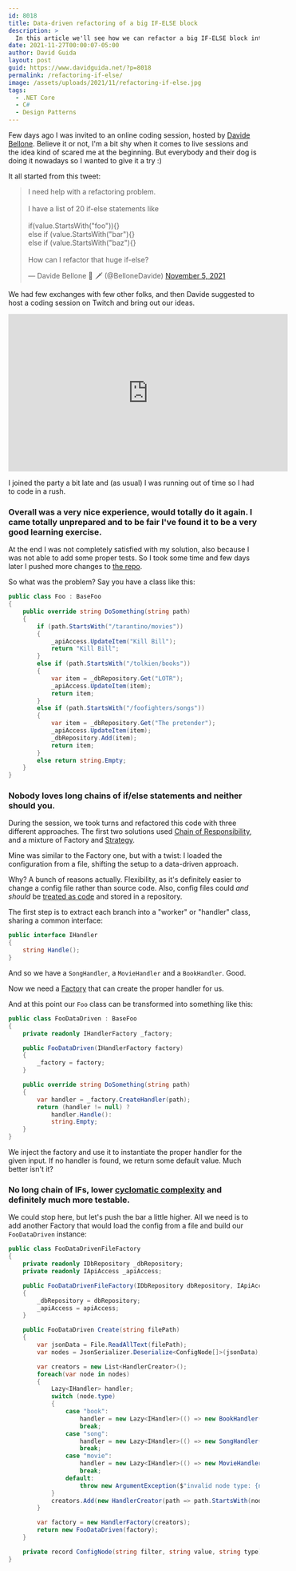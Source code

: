 ```yaml
---
id: 8018
title: Data-driven refactoring of a big IF-ELSE block 
description: >
  In this article we'll see how we can refactor a big IF-ELSE block into a data-driven approach
date: 2021-11-27T00:00:07-05:00
author: David Guida
layout: post
guid: https://www.davidguida.net/?p=8018
permalink: /refactoring-if-else/
image: /assets/uploads/2021/11/refactoring-if-else.jpg
tags:
  - .NET Core
  - C#
  - Design Patterns
---
```


Few days ago I was invited to an online coding session, hosted by <a href="https://twitter.com/BelloneDavide" target="_blank">Davide Bellone</a>. Believe it or not, I'm a bit shy when it comes to live sessions and the idea kind of scared me at the beginning. But everybody and their dog is doing it nowadays so I wanted to give it a try :)

It all started from this tweet:

<div class="center w100">
  <blockquote class="twitter-tweet" data-theme="dark"><p lang="en" dir="ltr">I need help with a refactoring problem.<br><br>I have a list of 20 if-else statements like<br><br>if(value.StartsWith(&quot;foo&quot;)){}<br>else if (value.StartsWith(&quot;bar&quot;){}<br>else if (value.StartsWith(&quot;baz&quot;){}<br><br>How can I refactor that huge if-else?</p>&mdash; Davide Bellone 🌊 🗡 (@BelloneDavide) <a href="https://twitter.com/BelloneDavide/status/1456611920165982208?ref_src=twsrc%5Etfw">November 5, 2021</a></blockquote> <script async src="https://platform.twitter.com/widgets.js" charset="utf-8"></script>
</div>

We had few exchanges with few other folks, and then Davide suggested to host a coding session on Twitch and bring out our ideas.

<div class="center">
<iframe width="560" height="315" src="https://www.youtube.com/embed/9Ou-fvdxxDM" title="YouTube video player" frameborder="0" allow="accelerometer; autoplay; clipboard-write; encrypted-media; gyroscope; picture-in-picture" allowfullscreen></iframe>
</div>

I joined the party a bit late and (as usual) I was running out of time so I had to code in a rush.

### Overall was a very nice experience, would totally do it again. I came totally unprepared and to be fair I've found it to be a very good learning exercise. 

At the end I was not completely satisfied with my solution, also because I was not able to add some proper tests. So I took some time and few days later I pushed more changes to <a href='https://github.com/code4it-dev/RefactoringIfElse' target='_blank'>the repo</a>.

So what was the problem? Say you have a class like this:

```csharp
public class Foo : BaseFoo
{
    public override string DoSomething(string path)
    {
        if (path.StartsWith("/tarantino/movies"))
        {
            _apiAccess.UpdateItem("Kill Bill");
            return "Kill Bill";
        }
        else if (path.StartsWith("/tolkien/books"))
        {
            var item = _dbRepository.Get("LOTR");
            _apiAccess.UpdateItem(item);
            return item;
        }
        else if (path.StartsWith("/foofighters/songs"))
        {
            var item = _dbRepository.Get("The pretender");
            _apiAccess.UpdateItem(item);
            _dbRepository.Add(item);
            return item;
        }
        else return string.Empty;
    }
}
```

### Nobody loves long chains of if/else statements and neither should you. 

During the session, we took turns and refactored this code with three different approaches. The first two solutions used <a href="https://en.wikipedia.org/wiki/Chain-of-responsibility_pattern" target='_blank'>Chain of Responsibility</a>, and a mixture of Factory and <a href="https://en.wikipedia.org/wiki/Strategy_pattern" target="_blank">Strategy</a>. 

Mine was similar to the Factory one, but with a twist: I loaded the configuration from a file, shifting the setup to a data-driven approach.

Why? A bunch of reasons actually. Flexibility, as it's definitely easier to change a config file rather than source code. Also, config files could *and should* be <a href="https://devops.com/the-pros-and-cons-of-configuration-as-code/" target="_blank">treated as code</a> and stored in a repository.

The first step is to extract each branch into a "worker" or "handler" class, sharing a common interface:

```csharp
public interface IHandler
{
    string Handle(); 
}
```

And so we have a `SongHandler`, a `MovieHandler` and a `BookHandler`. Good. 

Now we need a <a href="https://github.com/code4it-dev/RefactoringIfElse/blob/master/RefactoringIfElse/Concrete/DataDriven/HandlerFactory.cs" target="_blank">Factory</a> that can create the proper handler for us.

And at this point our `Foo` class can be transformed into something like this:

```csharp
public class FooDataDriven : BaseFoo
{
    private readonly IHandlerFactory _factory;

    public FooDataDriven(IHandlerFactory factory)
    {
        _factory = factory;
    }

    public override string DoSomething(string path)
    {
        var handler = _factory.CreateHandler(path);
        return (handler != null) ?
            handler.Handle():
            string.Empty;
    }
}
```
We inject the factory and use it to instantiate the proper handler for the given input. If no handler is found, we return some default value. Much better isn't it? 
### No long chain of IFs, lower <a href="https://en.wikipedia.org/wiki/Cyclomatic_complexity" target="_blank">cyclomatic complexity</a> and definitely much more testable.

We could stop here, but let's push the bar a little higher. All we need is to add another Factory that would load the config from a file and build our `FooDataDriven` instance:

```csharp
public class FooDataDrivenFileFactory
{
    private readonly IDbRepository _dbRepository;
    private readonly IApiAccess _apiAccess;

    public FooDataDrivenFileFactory(IDbRepository dbRepository, IApiAccess apiAccess)
    {
        _dbRepository = dbRepository;
        _apiAccess = apiAccess;
    }

    public FooDataDriven Create(string filePath)
    {
        var jsonData = File.ReadAllText(filePath);
        var nodes = JsonSerializer.Deserialize<ConfigNode[]>(jsonData);

        var creators = new List<HandlerCreator>();
        foreach(var node in nodes)
        {
            Lazy<IHandler> handler;
            switch (node.type)
            {
                case "book":
                    handler = new Lazy<IHandler>(() => new BookHandler(_dbRepository, _apiAccess, node.value));
                    break;
                case "song":
                    handler = new Lazy<IHandler>(() => new SongHandler(_dbRepository, _apiAccess, node.value)); 
                    break;
                case "movie":
                    handler = new Lazy<IHandler>(() => new MovieHandler(_apiAccess, node.value)); 
                    break;
                default:
                    throw new ArgumentException($"invalid node type: {node.type}");
            }
            creators.Add(new HandlerCreator(path => path.StartsWith(node.filter), path => handler.Value));
        }

        var factory = new HandlerFactory(creators);
        return new FooDataDriven(factory);
    }

    private record ConfigNode(string filter, string value, string type);
}
```
